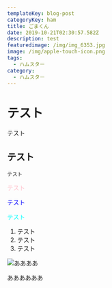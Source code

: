 ```yaml
---
templateKey: blog-post
categoryKey: ham
title: ごまくん
date: 2019-10-21T02:30:57.582Z
description: test
featuredimage: /img/img_6353.jpg
image: /img/apple-touch-icon.png
tags:
  - ハムスター
category:
  - ハムスター
---
```

# テスト

テスト

## テスト

```
テスト
```

<font color="Pink">テスト</font>

<font color="Blue">テスト</font>

<font color="Aqua">テスト</font>

1. テスト
2. テスト
3. テスト

![ああああ](/img/01.png "きなこ！")

ああああああ
